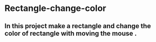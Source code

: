# Rectangle-change-color
## In this project make a rectangle and change the color of rectangle with moving the mouse .
